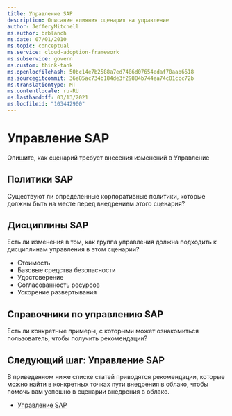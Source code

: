 ```yaml
---
title: Управление SAP
description: Описание влияния сценария на управление
author: JefferyMitchell
ms.author: brblanch
ms.date: 07/01/2010
ms.topic: conceptual
ms.service: cloud-adoption-framework
ms.subservice: govern
ms.custom: think-tank
ms.openlocfilehash: 50bc14e7b2588a7ed7486d07654edaf70aab6618
ms.sourcegitcommit: 36e85ac734b184de3f29884b744ea74c81ccc72b
ms.translationtype: MT
ms.contentlocale: ru-RU
ms.lasthandoff: 03/13/2021
ms.locfileid: "103442900"
---
```

# <a name="govern-sap"></a>Управление SAP

Опишите, как сценарий требует внесения изменений в Управление

## <a name="sap-policies"></a>Политики SAP

Существуют ли определенные корпоративные политики, которые должны быть на месте перед внедрением этого сценария?

## <a name="sap-disciplines"></a>Дисциплины SAP

Есть ли изменения в том, как группа управления должна подходить к дисциплинам управления в этом сценарии?

- Стоимость
- Базовые средства безопасности
- Удостоверение
- Согласованность ресурсов
- Ускорение развертывания

## <a name="sap-governance-references"></a>Справочники по управлению SAP

Есть ли конкретные примеры, с которыми может ознакомиться пользователь, чтобы получить рекомендации?

## <a name="next-step-manage-sap"></a>Следующий шаг: Управление SAP

В приведенном ниже списке статей приводятся рекомендации, которые можно найти в конкретных точках пути внедрения в облако, чтобы помочь вам успешно в сценарии внедрения в облако.

- [Управление SAP](./manage.md)
